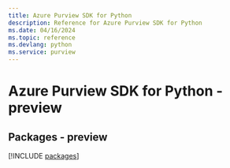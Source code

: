 ```yaml
---
title: Azure Purview SDK for Python
description: Reference for Azure Purview SDK for Python
ms.date: 04/16/2024
ms.topic: reference
ms.devlang: python
ms.service: purview
---
```

# Azure Purview SDK for Python - preview
## Packages - preview
[!INCLUDE [packages](purview-index.md)]